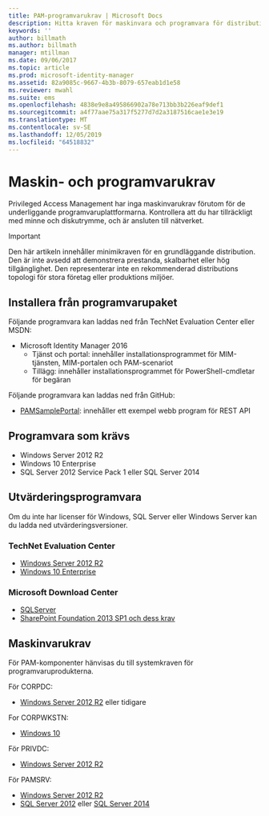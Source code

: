 ```yaml
---
title: PAM-programvarukrav | Microsoft Docs
description: Hitta kraven för maskinvara och programvara för distribution av Privileged Access Management
keywords: ''
author: billmath
ms.author: billmath
manager: mtillman
ms.date: 09/06/2017
ms.topic: article
ms.prod: microsoft-identity-manager
ms.assetid: 82a9085c-9667-4b3b-8079-657eab1d1e58
ms.reviewer: mwahl
ms.suite: ems
ms.openlocfilehash: 4838e9e8a495866902a78e713bb3b226eaf9def1
ms.sourcegitcommit: a4f77aae75a317f5277d7d2a3187516cae1e3e19
ms.translationtype: MT
ms.contentlocale: sv-SE
ms.lasthandoff: 12/05/2019
ms.locfileid: "64518832"
---
```

# <a name="hardware-and-software-requirements"></a>Maskin- och programvarukrav

Privileged Access Management har inga maskinvarukrav förutom för de underliggande programvaruplattformarna. Kontrollera att du har tillräckligt med minne och diskutrymme, och är ansluten till nätverket.

> [!IMPORTANT]
> Den här artikeln innehåller minimikraven för en grundläggande distribution. Den är inte avsedd att demonstrera prestanda, skalbarhet eller hög tillgänglighet. Den representerar inte en rekommenderad distributions topologi för stora företag eller produktions miljöer.

## <a name="installing-from-software-packages"></a>Installera från programvarupaket

Följande programvara kan laddas ned från TechNet Evaluation Center eller MSDN:

- Microsoft Identity Manager 2016
  - Tjänst och portal: innehåller installationsprogrammet för MIM-tjänsten, MIM-portalen och PAM-scenariot
  - Tillägg: innehåller installationsprogrammet för PowerShell-cmdletar för begäran

Följande programvara kan laddas ned från GitHub:

- [PAMSamplePortal](https://github.com/Azure/identity-management-samples): innehåller ett exempel webb program för REST API

## <a name="required-software"></a>Programvara som krävs

- Windows Server 2012 R2
- Windows 10 Enterprise
- SQL Server 2012 Service Pack 1 eller SQL Server 2014

## <a name="evaluation-software"></a>Utvärderingsprogramvara

Om du inte har licenser för Windows, SQL Server eller Windows Server kan du ladda ned utvärderingsversioner.

### <a name="technet-evaluation-center"></a>TechNet Evaluation Center

- [Windows Server 2012 R2](https://www.microsoft.com/evalcenter/evaluate-windows-server-2012-r2)
- [Windows 10 Enterprise](https://www.microsoft.com/evalcenter/evaluate-windows-10-enterprise)

### <a name="microsoft-download-center"></a>Microsoft Download Center

- [SQLServer](https://www.microsoft.com/download/details.aspx?id=29066)  
- [SharePoint Foundation 2013 SP1 och dess krav](https://www.microsoft.com/download/details.aspx?id=42039)

## <a name="hardware-requirements"></a>Maskinvarukrav

För PAM-komponenter hänvisas du till systemkraven för programvaruprodukterna.

För CORPDC:

- [Windows Server 2012 R2](https://technet.microsoft.com/library/dn303418.aspx) eller tidigare

For CORPWKSTN:

- [Windows 10](https://technet.microsoft.com/windows/dn798752.aspx)

För PRIVDC:

- [Windows Server 2012 R2](https://technet.microsoft.com/library/dn303418.aspx)

För PAMSRV:

- [Windows Server 2012 R2](https://technet.microsoft.com/library/dn303418.aspx)
- [SQL Server 2012](https://msdn.microsoft.com/library/ms143506(sql.110).aspx) eller [SQL Server 2014](https://msdn.microsoft.com/library/ms143506(v=sql.120).aspx)

